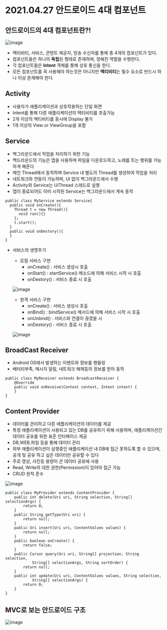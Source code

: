 # 2021.04.27 안드로이드 4대 컴포넌트

## 안드로이드의 4대 컴포넌트란?!
![image](https://user-images.githubusercontent.com/81352078/116172163-2a592780-a745-11eb-888b-bde690a24d28.png)
- 액티비티, 서비스, 콘텐트 제공자, 방송 수신자를 통해 총 4개의 컴포넌트가 있다.
- 컴포넌트들은 하나의 **독립**된 형태로 존재하며, 정해진 역할을 수행한다.
- 각 컴포넌트들은 **Intent** 객체를 통해 상호 통신을 한다.
- 모든 컴포넌트를 꼭 사용해야 하는것은 아니지만 **액티비티**는 필수 요소로 반드시 하나 이상 존재해야 한다.

## Activity
- 사용자가 애플리케이션과 상호작용하는 단일 화면
- Intent를 통해 다른 애플리케이션의 택티비티를 호출가능
- 2개 이상의 액티비티를 동시에 Display 불가
- 1개 이상의 View or ViewGroup을 포함

## Service
- 백그라운드에서 작업을 처리하기 위한 기능
- 백드라운드의 기능은 앱을 사용하며 파일을 다운로드하고, 노래를 트는 행위를 가능하게 해준다
- 메인 Thread에서 동작하며 Service 내 별도의 Thread를 생성하여 작업을 처리
- 네트워크와 연동이 가능하며, UI 없이 백그라운드에서 수행
- Activity와 Service는 UiThread 스레드로 실행
- 앱이 종료되어도 이미 시작된 Service는 백그라운드에서 계속 동작
```
public class MyService extends Service{
  public void onCreate(){
    Thread t = new Thread(){
      void run(){}
    };
    t.start();
  }
  public void onDestory(){
  }
}
```
- 서비스의 생명주기
  - 로컬 서비스 구현
    - onCreate() : 서비스 생성시 호출
    - onStart() : startService() 메소드에 의해 서비스 시작 시 호출
    - onDestory() : 서비스 종료 시 호출
    
  ![image](https://user-images.githubusercontent.com/81352078/116173533-b704e500-a747-11eb-9ef4-fe39e24ebe17.png)
  
  - 원격 서비스 구현
    - onCreate() : 서비스 생성시 호출
    - onBind() : bindService() 메서드에 의해 서비스 시작 시 호출
    - onUnbind() : 서비스와 연결이 끊겼을 시 
    - onDestory() : 서비스 종료 시 호출
    
  ![image](https://user-images.githubusercontent.com/81352078/116173567-ca17b500-a747-11eb-8004-c34913d87461.png)

## BroadCast Receiver
- Android OS에서 발생하는 이벤트와 정보를 핸들링
- 배터리부족, 메시지 알림, 네트워크 해제등의 정보를 받아 동작
```
public class MyReceiver extends BroadcastReceiver {
    @Override
    public void onReceive(Context context, Intent intent) {
    }
}
```
## Content Provider
- 데이터를 관리하고 다른 애플리케이션의 데이터를 제공
- 특정 애플리케이션이 사용되고 있는 DB를 공유하기 위해 사용하며, 애플리케이션간 데이터 공유를 위한 표준 인터페이스 제공
- DB,WEB,파일 등을 통해 데이터 관리
- 외부 애플리케이션이 실행중인 애플리케이션 내 DB에 접근 못하도록 할 수 있으며, 공개 및 공유 하고 싶은 데이터만 공유할 수 있다
- 주로 영상, 사진등 용량이 큰 데이터 공유에 사용
- Read, Write의 대한 권한(Permission)이 있어야 접근 가능
- CRUD 원칙 준수

![image](https://user-images.githubusercontent.com/81352078/116173878-5033fb80-a748-11eb-8db5-9ca3c6eb1db2.png)
```
public class MyProvider extends ContentProvider {
    public int delete(Uri uri, String selection, String[] selectionArgs) { 
        return 0;
    }
    public String getType(Uri uri) { 
        return null;
    }
    public Uri insert(Uri uri, ContentValues values) { 
        return null;
    }
    public boolean onCreate() { 
        return false;
    }
    public Cursor query(Uri uri, String[] projection, String selection,
            String[] selectionArgs, String sortOrder) { 
        return null;
    }
    public int update(Uri uri, ContentValues values, String selection,
            String[] selectionArgs) { 
        return 0;
    }    
}
```
## MVC로 보는 안드로이드 구조
![image](https://user-images.githubusercontent.com/81352078/116173339-5bd2f280-a747-11eb-9c6d-aa3d3002533d.png)
